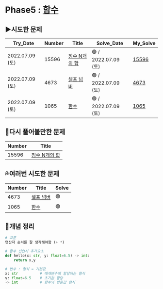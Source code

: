 # Phase5 : [함수](https://www.acmicpc.net/step/5)



## ▶️시도한 문제

| Try_Date        | Number | Title                                                  | Solve_Date          | My_Solve            |
| --------------- | ------ | ------------------------------------------------------ | ------------------- | ------------------- |
| 2022.07.09 (토) | 15596  | [정수 N개의 합](https://www.acmicpc.net/problem/15596) | 🟢 / 2022.07.09 (토) | [15596](./15596.py) |
| 2022.07.09 (토) | 4673   | [셀프 넘버](https://www.acmicpc.net/problem/4673)      | 🟢 / 2022.07.09 (토) | [4673](./4673.py)   |
| 2022.07.09 (토) | 1065   | [한수](https://www.acmicpc.net/problem/1065)           | 🟢 / 2022.07.09 (토) | [1065](./15596.py)  |



## 💫다시 풀어볼만한 문제

| Number | Title                                                  |
| ------ | ------------------------------------------------------ |
| 15596  | [정수 N개의 합](https://www.acmicpc.net/problem/15596) |



## 💦여러번 시도한 문제

| Number | Title                                             | Solve |
| ------ | ------------------------------------------------- | ----- |
| 4673   | [셀프 넘버](https://www.acmicpc.net/problem/4673) | 🟢     |
| 1065   | [한수](https://www.acmicpc.net/problem/1065)      | 🟢     |



## 📑개념 정리 

```python
# 교훈
연산자 순서를 잘 생각해야함 (+ *)

# 함수 선언시 추가요소
def hello(x: str, y: float=6.5) -> int:
    return x,y

# 변수 : 형식 = 기본값
x: str          # 매개변수에 할당되는 형식
y: float=6.5    # 초기값 할당
-> int          # 함수의 반환값 형식
```

